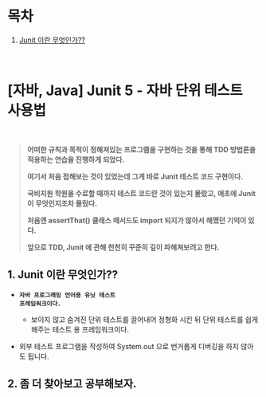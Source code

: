 # 목차

1. [Junit 이란 무엇인가??](#1-junit-이란-무엇인가) <br/>

<br/>

# [자바, Java] Junit 5 - 자바 단위 테스트 사용법

<br/>

> **어떠한 규칙과 목적이 정해져있는 프로그램을 구현하는 것을 통해 TDD 방법론을 적용하는 연습을 진행하게 되었다.**
>
> **여기서 처음 접해보는 것이 있었는데 그게 바로 Junit 테스트 코드 구현이다.**
>
> **국비지원 학원을 수료할 때까지 테스트 코드란 것이 있는지 몰랐고, 애초에 Junit 이 무엇인지조차 몰랐다.**
>
> **처음엔 assertThat() 클래스 메서드도 import 되지가 않아서 헤맸던 기억이 있다.**
>
> **앞으로 TDD, Junit 에 관해 천천히 꾸준히 깊이 파헤쳐보려고 한다.**



## 1. Junit 이란 무엇인가??

- <code><strong>자바 프로그래밍 언어용 유닛 테스트 프레임워크이다.</strong></code>

  - 보이지 않고 숨겨진 단위 테스트를 끌어내어 정형화 시킨 뒤 단위 테스트를 쉽게 해주는 테스트 용 프레임워크이다.
  
- 외부 테스트 프로그램을 작성하여 System.out 으로 번거롭게 디버깅을 하지 않아도 됩니다.

  

## 2. 좀 더 찾아보고 공부해보자.